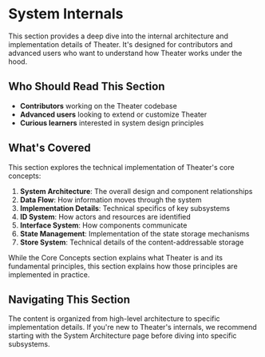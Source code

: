 # System Internals

This section provides a deep dive into the internal architecture and implementation details of Theater. It's designed for contributors and advanced users who want to understand how Theater works under the hood.

## Who Should Read This Section

- **Contributors** working on the Theater codebase
- **Advanced users** looking to extend or customize Theater
- **Curious learners** interested in system design principles

## What's Covered

This section explores the technical implementation of Theater's core concepts:

1. **System Architecture**: The overall design and component relationships
2. **Data Flow**: How information moves through the system
3. **Implementation Details**: Technical specifics of key subsystems
4. **ID System**: How actors and resources are identified
5. **Interface System**: How components communicate
6. **State Management**: Implementation of the state storage mechanisms
7. **Store System**: Technical details of the content-addressable storage

While the Core Concepts section explains what Theater is and its fundamental principles, this section explains how those principles are implemented in practice.

## Navigating This Section

The content is organized from high-level architecture to specific implementation details. If you're new to Theater's internals, we recommend starting with the System Architecture page before diving into specific subsystems.
